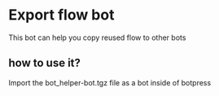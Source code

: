 # Export flow bot

This bot can help you copy reused flow to other bots

## how to use it?

Import the bot_helper-bot.tgz file as a bot inside of botpress
